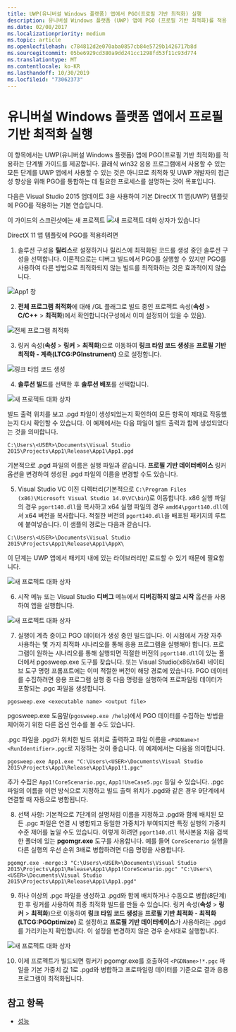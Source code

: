 ```yaml
---
title: UWP(유니버설 Windows 플랫폼) 앱에서 PGO(프로필 기반 최적화) 실행
description: 유니버설 Windows 플랫폼 (UWP) 앱에 PGO (프로필 기반 최적화)를 적용 하는 단계별 가이드입니다.
ms.date: 02/08/2017
ms.localizationpriority: medium
ms.topic: article
ms.openlocfilehash: c784812d2e070aba0857cb84e5729b1426717b8d
ms.sourcegitcommit: 05be6929cd380a9dd241cc1298fd53f11c93d774
ms.translationtype: MT
ms.contentlocale: ko-KR
ms.lasthandoff: 10/30/2019
ms.locfileid: "73062373"
---
```

# <a name="running-profile-guided-optimization-on-universal-windows-platform-apps"></a>유니버설 Windows 플랫폼 앱에서 프로필 기반 최적화 실행 
 
이 항목에서는 UWP(유니버설 Windows 플랫폼) 앱에 PGO(프로필 기반 최적화)를 적용하는 단계별 가이드를 제공합니다. 클래식 win32 응용 프로그램에서 사용할 수 있는 모든 단계를 UWP 앱에서 사용할 수 있는 것은 아니므로 최적화 및 UWP 개발자의 접근성 향상을 위해 PGO를 통합하는 데 필요한 프로세스를 설명하는 것이 목표입니다.

다음은 Visual Studio 2015 업데이트 3을 사용하여 기본 DirectX 11 앱(UWP) 템플릿에 PGO를 적용하는 기본 연습입니다.
 
이 가이드의 스크린샷에는 새 프로젝트 ![새 프로젝트 대화 상자가 있습니다](images/pgo-001.png)

DirectX 11 앱 템플릿에 PGO를 적용하려면

1. 솔루션 구성을 **릴리스**로 설정하거나 릴리스에 최적화된 코드를 생성 중인 솔루션 구성을 선택합니다. 이론적으로는 디버그 빌드에서 PGO를 실행할 수 있지만 PGO를 사용하여 다른 방법으로 최적화되지 않는 빌드를 최적화하는 것은 효과적이지 않습니다. 
 
 ![App1 창](images/pgo-002.png)
 
2. **전체 프로그램 최적화**에 대해 /GL 플래그로 빌드 중인 프로젝트 속성(**속성** > **C/C++**  > **최적화**)에서 확인합니다(구성에서 이미 설정되어 있을 수 있음).

 ![전체 프로그램 최적화](images/pgo-003.png)

3. 링커 속성(**속성** > **링커** > **최적화**)으로 이동하여 **링크 타임 코드 생성**을 **프로필 기반 최적화 - 계측(LTCG:PGInstrument)** 으로 설정합니다.
 
 ![링크 타임 코드 생성](images/pgo-004.png)

4. **솔루션 빌드**를 선택한 후 **솔루션 배포**를 선택합니다. 

 ![새 프로젝트 대화 상자](images/pgo-005.png)
 
 빌드 출력 위치를 보고 .pgd 파일이 생성되었는지 확인하여 모든 항목이 제대로 작동했는지 다시 확인할 수 있습니다. 이 예제에서는 다음 파일이 빌드 출력과 함께 생성되었다는 것을 의미합니다.
 
 `C:\Users\<USER>\Documents\Visual Studio 2015\Projects\App1\Release\App1\App1.pgd`

 기본적으로 .pgd 파일의 이름은 실행 파일과 같습니다. **프로필 기반 데이터베이스** 링커 옵션을 변경하여 생성된 .pgd 파일의 이름을 변경할 수도 있습니다. 
 
5. Visual Studio VC 이진 디렉터리(기본적으로 `C:\Program Files (x86)\Microsoft Visual Studio 14.0\VC\bin`)로 이동합니다. x86 실행 파일의 경우 `pgort140.dll`을 복사하고 x64 실행 파일의 경우 `amd64\pgort140.dll`에서 x64 버전을 복사합니다. 적절한 버전의 `pgort140.dll`을 배포된 패키지의 루트에 붙여넣습니다. 이 샘플의 경로는 다음과 같습니다.

 `C:\Users\<USER>\Documents\Visual Studio 2015\Projects\App1\Release\App1\AppX\`

 이 단계는 UWP 앱에서 패키지 내에 있는 라이브러리만 로드할 수 있기 때문에 필요합니다.

 ![새 프로젝트 대화 상자](images/pgo-006.png)
 
6. 시작 메뉴 또는 Visual Studio **디버그** 메뉴에서 **디버깅하지 않고 시작** 옵션을 사용하여 앱을 실행합니다. 

 ![새 프로젝트 대화 상자](images/pgo-007.png)
 
7. 실행이 계측 중이고 PGO 데이터가 생성 중인 빌드입니다. 이 시점에서 가장 자주 사용하는 몇 가지 최적화 시나리오를 통해 응용 프로그램을 실행해야 합니다. 프로그램이 원하는 시나리오를 통해 실행되면 적절한 버전의 `pgort140.dll`이 있는 폴더에서 pgosweep.exe 도구를 찾습니다. 또는 Visual Studio(x86/x64) 네이티브 도구 명령 프롬프트에는 이미 적절한 버전이 해당 경로에 있습니다. PGO 데이터를 수집하려면 응용 프로그램 실행 중 다음 명령을 실행하여 프로파일링 데이터가 포함되는 .pgc 파일을 생성합니다.
 
  `pgosweep.exe <executable name> <output file>` 
 
  pgosweep.exe 도움말(`pgosweep.exe /help`)에서 PGO 데이터를 수집하는 방법을 제어하기 위한 다른 옵션 인수를 볼 수도 있습니다.
 
  .pgc 파일을 .pgd가 위치한 빌드 위치로 출력하고 파일 이름을 `<PGDName>!<RunIdentifier>.pgc`로 지정하는 것이 좋습니다. 이 예제에서는 다음을 의미합니다.
 
  ```
  pgosweep.exe App1.exe "C:\Users\<USER>\Documents\Visual Studio 2015\Projects\App1\Release\App1\App1!1.pgc"
  ```
 
  추가 수집은 `App1!CoreScenario.pgc`, `App1!UseCase5.pgc` 등일 수 있습니다. .pgc 파일의 이름을 이런 방식으로 지정하고 빌드 출력 위치가 .pgd와 같은 경우 9단계에서 연결할 때 자동으로 병합됩니다.
 
8. 선택 사항: 기본적으로 7단계의 설명처럼 이름을 지정하고 .pgd와 함께 배치된 모든 .pgc 파일은 연결 시 병합되고 동일한 가중치가 부여되지만 특정 실행의 가중치 수준 제어를 높일 수도 있습니다. 이렇게 하려면 `pgort140.dll` 복사본을 처음 검색한 폴더에 있는 **pgomgr.exe** 도구를 사용합니다. 예를 들어 `CoreScenario` 실행을 다른 실행의 우선 순위 3배로 병합하려면 다음 명령을 사용합니다.
 
 ```
 pgomgr.exe -merge:3 "C:\Users\<USER>\Documents\Visual Studio 2015\Projects\App1\Release\App1\App1!CoreScenario.pgc" "C:\Users\<USER>\Documents\Visual Studio 2015\Projects\App1\Release\App1\App1.pgd"
 ```
 
9. 하나 이상의 .pgc 파일을 생성하고 .pgd와 함께 배치하거나 수동으로 병합(8단계)한 후 링커를 사용하여 최종 최적화 빌드를 만들 수 있습니다. 링커 속성(**속성** > **링커** > **최적화**)으로 이동하여 **링크 타임 코드 생성**을 **프로필 기반 최적화 - 최적화(LTCG:PGOptimize)** 로 설정하고 **프로필 기반 데이터베이스**가 사용하려는 .pgd를 가리키는지 확인합니다. 이 설정을 변경하지 않은 경우 순서대로 실행합니다.

 ![새 프로젝트 대화 상자](images/pgo-009.png)
 
10. 이제 프로젝트가 빌드되면 링커가 pgomgr.exe를 호출하여 `<PGDName>!*.pgc` 파일을 기본 가중치 값 1로 .pgd와 병합하고 프로파일링 데이터를 기준으로 결과 응용 프로그램이 최적화됩니다.

## <a name="see-also"></a>참고 항목
- [성능](performance-and-xaml-ui.md)

 

